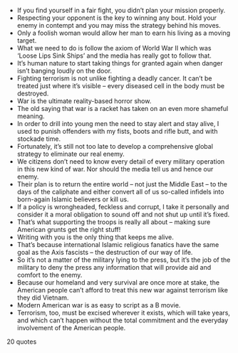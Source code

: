  - If you find yourself in a fair fight, you didn’t plan your mission properly.
 - Respecting your opponent is the key to winning any bout. Hold your enemy in contempt and you may miss the strategy behind his moves.
 - Only a foolish woman would allow her man to earn his living as a moving target.
 - What we need to do is follow the axiom of World War II which was ‘Loose Lips Sink Ships’ and the media has really got to follow that.
 - It’s human nature to start taking things for granted again when danger isn’t banging loudly on the door.
 - Fighting terrorism is not unlike fighting a deadly cancer. It can’t be treated just where it’s visible – every diseased cell in the body must be destroyed.
 - War is the ultimate reality-based horror show.
 - The old saying that war is a racket has taken on an even more shameful meaning.
 - In order to drill into young men the need to stay alert and stay alive, I used to punish offenders with my fists, boots and rifle butt, and with stockade time.
 - Fortunately, it’s still not too late to develop a comprehensive global strategy to eliminate our real enemy.
 - We citizens don’t need to know every detail of every military operation in this new kind of war. Nor should the media tell us and hence our enemy.
 - Their plan is to return the entire world – not just the Middle East – to the days of the caliphate and either convert all of us so-called infidels into born-again Islamic believers or kill us.
 - If a policy is wrongheaded, feckless and corrupt, I take it personally and consider it a moral obligation to sound off and not shut up until it’s fixed.
 - That’s what supporting the troops is really all about – making sure American grunts get the right stuff!
 - Writing with you is the only thing that keeps me alive.
 - That’s because international Islamic religious fanatics have the same goal as the Axis fascists – the destruction of our way of life.
 - So it’s not a matter of the military lying to the press, but it’s the job of the military to deny the press any information that will provide aid and comfort to the enemy.
 - Because our homeland and very survival are once more at stake, the American people can’t afford to treat this new war against terrorism like they did Vietnam.
 - Modern American war is as easy to script as a B movie.
 - Terrorism, too, must be excised wherever it exists, which will take years, and which can’t happen without the total commitment and the everyday involvement of the American people.

20 quotes